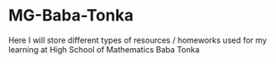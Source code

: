 # MG-Baba-Tonka
Here I will store different types of resources / homeworks used for my learning at High School of Mathematics Baba Tonka
